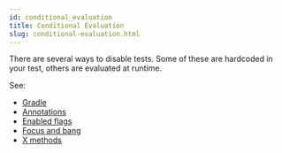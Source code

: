 ```yaml
---
id: conditional_evaluation
title: Conditional Evaluation
slug: conditional-evaluation.html
---
```



There are several ways to disable tests. Some of these are hardcoded in your test, others are evaluated at runtime.

See:

* [Gradle](conditional/gradle)
* [Annotations](conditional/annotations.md)
* [Enabled flags](conditional/config_enabled.md)
* [Focus and bang](conditional/focus.md)
* [X methods](conditional/xmethods.md)
